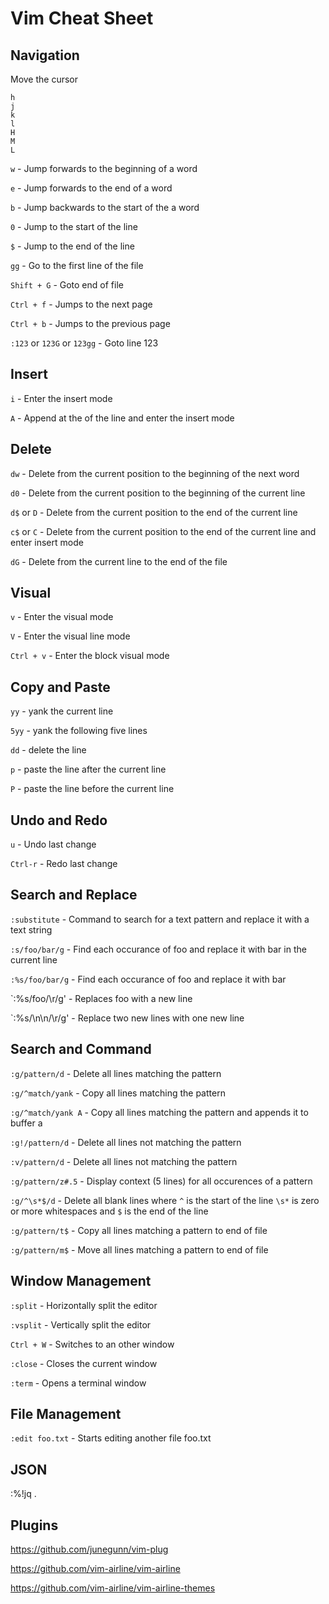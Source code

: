 # Vim Cheat Sheet

## Navigation

Move the cursor

```
h
j
k
l
H
M
L
```

`w` - Jump forwards to the beginning of a word

`e` - Jump forwards to the end of a word

`b` - Jump backwards to the start of the a word

`0` - Jump to the start of the line

`$` - Jump to the end of the line

`gg` - Go to the first line of the file

`Shift + G` - Goto end of file

`Ctrl + f` - Jumps to the next page

`Ctrl + b` - Jumps to the previous page

`:123` or `123G` or `123gg` - Goto line 123

## Insert

`i` - Enter the insert mode

`A` - Append at the of the line and enter the insert mode

## Delete

`dw` - Delete from the current position to the beginning of the next word

`d0` - Delete from the current position to the beginning of the current line

`d$` or `D` - Delete from the current position to the end of the current line

`c$` or `C` - Delete from the current position to the end of the current line and enter insert mode

`dG` - Delete from the current line to the end of the file

## Visual

`v` - Enter the visual mode

`V` - Enter the visual line mode

`Ctrl + v` - Enter the block visual mode

## Copy and Paste

`yy` - yank the current line

`5yy` - yank the following five lines

`dd` - delete the line

`p` - paste the line after the current line

`P` - paste the line before the current line

## Undo and Redo

`u` - Undo last change

`Ctrl-r` - Redo last change

## Search and Replace

`:substitute` - Command to search for a text pattern and replace it with a text string

`:s/foo/bar/g` - Find each occurance of foo and replace it with bar in the current line

`:%s/foo/bar/g` - Find each occurance of foo and replace it with bar

`:%s/foo/\r/g' - Replaces foo with a new line

`:%s/\n\n/\r/g' - Replace two new lines with one new line

## Search and Command

`:g/pattern/d` - Delete all lines matching the pattern

`:g/^match/yank` - Copy all lines matching the pattern

`:g/^match/yank A` - Copy all lines matching the pattern and appends it to buffer a

`:g!/pattern/d` - Delete all lines not matching the pattern

`:v/pattern/d` - Delete all lines not matching the pattern

`:g/pattern/z#.5` - Display context (5 lines) for all occurences of a pattern

`:g/^\s*$/d` - Delete all blank lines where `^` is the start of the line `\s*` is zero or more whitespaces and `$` is the end of the line

`:g/pattern/t$` - Copy all lines matching a pattern to end of file

`:g/pattern/m$` - Move all lines matching a pattern to end of file

## Window Management

`:split` - Horizontally split the editor

`:vsplit` - Vertically split the editor

`Ctrl + W` - Switches to an other window

`:close` - Closes the current window

`:term` - Opens a terminal window

## File Management

`:edit foo.txt` - Starts editing another file foo.txt

## JSON

:%!jq .

## Plugins

https://github.com/junegunn/vim-plug

https://github.com/vim-airline/vim-airline

https://github.com/vim-airline/vim-airline-themes
